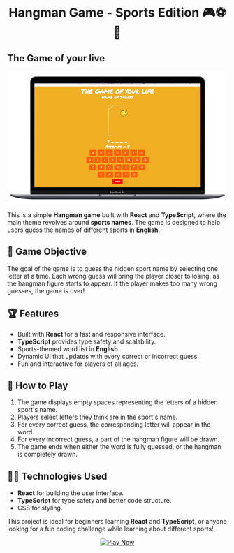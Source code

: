 <h1 align="center">Hangman Game - Sports Edition 🎮⚽🏀</h1>
<h2>The Game of your live</h2>

<img src="public/hangman-game.jpg" alt="hangman game"/> 

<p>This is a simple <strong>Hangman game</strong> built with <strong>React</strong> and <strong>TypeScript</strong>, where the main theme revolves around <strong>sports names</strong>. The game is designed to help users guess the names of different sports in <strong>English</strong>.</p>

<h2>🎯 Game Objective</h2>
<p>The goal of the game is to guess the hidden sport name by selecting one letter at a time. Each wrong guess will bring the player closer to losing, as the hangman figure starts to appear. If the player makes too many wrong guesses, the game is over!</p>

<h2>🏆 Features</h2>
<ul>
  <li>Built with <strong>React</strong> for a fast and responsive interface.</li>
  <li><strong>TypeScript</strong> provides type safety and scalability.</li>
  <li>Sports-themed word list in <strong>English</strong>.</li>
  <li>Dynamic UI that updates with every correct or incorrect guess.</li>
  <li>Fun and interactive for players of all ages.</li>
</ul>

<h2>🚀 How to Play</h2>
<ol>
  <li>The game displays empty spaces representing the letters of a hidden sport's name.</li>
  <li>Players select letters they think are in the sport's name.</li>
  <li>For every correct guess, the corresponding letter will appear in the word.</li>
  <li>For every incorrect guess, a part of the hangman figure will be drawn.</li>
  <li>The game ends when either the word is fully guessed, or the hangman is completely drawn.</li>
</ol>

<h2>👨‍💻 Technologies Used</h2>
<ul>
  <li><strong>React</strong> for building the user interface.</li>
  <li><strong>TypeScript</strong> for type safety and better code structure.</li>
  <li>CSS for styling.</li>
</ul>

<p>This project is ideal for beginners learning <strong>React</strong> and <strong>TypeScript</strong>, or anyone looking for a fun coding challenge while learning about different sports!</p>

<p align="center">
  <a href="https://hanging-game-kappa.vercel.app/" target="_blank">
    <img src="https://img.shields.io/badge/Play%20Now%20%F0%9F%8E%AE-FF4500?style=for-the-badge" alt="Play Now">
  </a>
</p>

